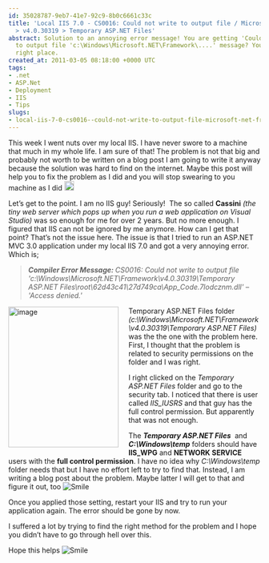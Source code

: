 ```yaml
---
id: 35028787-9eb7-41e7-92c9-8b0c6661c33c
title: 'Local IIS 7.0 - CS0016: Could not write to output file / Microsoft.Net > Framework
  > v4.0.30319 > Temporary ASP.NET Files'
abstract: Solution to an annoying error message! You are getting 'Could not write
  to output file 'c:\Windows\Microsoft.NET\Framework\....' message? You are at the
  right place.
created_at: 2011-03-05 08:18:00 +0000 UTC
tags:
- .net
- ASP.Net
- Deployment
- IIS
- Tips
slugs:
- local-iis-7-0-cs0016--could-not-write-to-output-file-microsoft-net-framework-v4-0-30319-temporary-asp-net-files
---
```


<p>This week I went nuts over my local IIS. I have never swore to a machine that much in my whole life. I am sure of that! The problem is not that big and probably not worth to be written on a blog post I am going to write it anyway because the solution was hard to find on the internet. Maybe this post will help you to fix the problem as I did and you will stop swearing to you machine as I did <img height="19" width="19" src="http://tugberkugurlu.com/Content/Images/UploadedByAuthors/wlw/CS0016-Could-not-write-to-output-file_10928/wlEmoticon-smile.png" alt="Smile" style="border-style: none;" /></p>
<p>Let&rsquo;s get to the point. I am no IIS guy! Seriously!&nbsp; The so called <strong>Cassini</strong> <em>(the tiny web server which pops up when you run a web application on Visual Studio)</em> was so enough for me for over 2 years. But no more enough. I figured that IIS can not be ignored by me anymore. How can I get that point? That&rsquo;s not the issue here. The issue is that I tried to run an ASP.NET MVC 3.0 application under my local IIS 7.0 and got a very annoying error. Which is;</p>
<blockquote>
<p><em><b>Compiler Error Message: </b>CS0016: Could not write to output file 'c:\Windows\Microsoft.NET\Framework\v4.0.30319\Temporary ASP.NET Files\root\62d43c41\27d749ca\App_Code.7lodcznm.dll' &ndash; 'Access denied.'</em></p>
</blockquote>
<p><a href="http://tugberkugurlu.com/Content/Images/UploadedByAuthors/wlw/CS0016-Could-not-write-to-output-file_10928/image.png"><img height="281" width="220" src="http://tugberkugurlu.com/Content/Images/UploadedByAuthors/wlw/CS0016-Could-not-write-to-output-file_10928/image_thumb.png" align="left" alt="image" border="0" title="image" style="background-image: none; margin: 0px 20px 10px 0px; padding-left: 0px; padding-right: 0px; display: inline; float: left; padding-top: 0px; border-width: 0px;" /></a>Temporary ASP.NET Files folder <em>(c:\Windows\Microsoft.NET\Framework\v4.0.30319\Temporary ASP.NET Files)</em> was the the one with the problem here. First, I thought that the problem is related to security permissions on the folder and I was right.</p>
<p>I right clicked on the <em>Temporary ASP.NET Files</em> folder and go to the security tab. I noticed that there is user called <em>IIS_IUSRS</em> and that guy has the full control permission. But apparently that was not enough.</p>
<p>The <em><strong>Temporary ASP.NET Files</strong>&nbsp; </em>and <em><strong>C:\Windows\temp</strong></em> folders should have <strong>IIS_WPG</strong> and <strong>NETWORK SERVICE</strong> users with the <strong>full control permission</strong>. I have no idea why <em>C:\Windows\temp</em> folder needs that but I have no effort left to try to find that. Instead, I am writing a blog post about the problem. Maybe latter I will get to that and figure it out, too <img src="http://tugberkugurlu.com/Content/Images/UploadedByAuthors/wlw/CS0016-Could-not-write-to-output-file_10928/wlEmoticon-smile.png" alt="Smile" class="wlEmoticon wlEmoticon-smile" style="border-style: none;" /></p>
<p>Once you applied those setting, restart your IIS and try to run your application again. The error should be gone by now.</p>
<p>I suffered a lot by trying to find the right method for the problem and I hope you didn&rsquo;t have to go through hell over this.</p>
<p>Hope this helps <img src="http://tugberkugurlu.com/Content/Images/UploadedByAuthors/wlw/CS0016-Could-not-write-to-output-file_10928/wlEmoticon-smile.png" alt="Smile" class="wlEmoticon wlEmoticon-smile" style="border-style: none;" /></p>